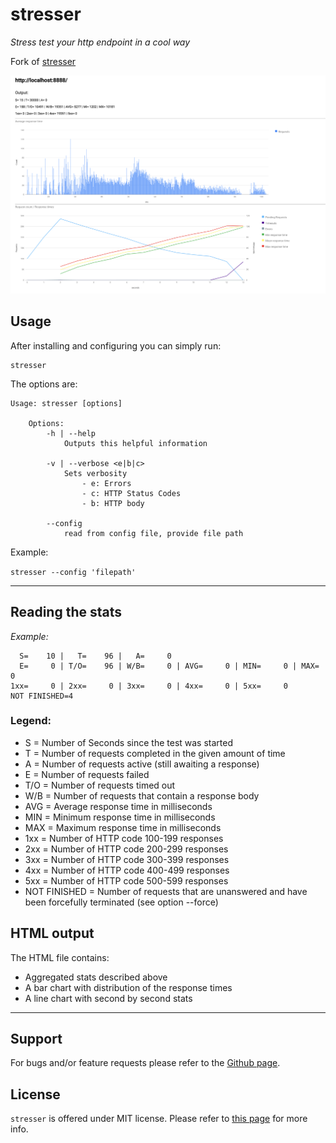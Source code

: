 # stresser

_Stress test your http endpoint in a cool way_

Fork of [stresser](https://github.com/legraphista/stresser)

![Overview](https://raw.githubusercontent.com/CLown1331/stresser/master/logo/logo.png)

## Usage

After installing and configuring you can simply run:
```
stresser
```

The options are:
```
Usage: stresser [options]

    Options:
        -h | --help
            Outputs this helpful information

        -v | --verbose <e|b|c>
            Sets verbosity
                - e: Errors
                - c: HTTP Status Codes
                - b: HTTP body
        
        --config
            read from config file, provide file path
```

Example:

`stresser --config 'filepath'`

___

## Reading the stats
_Example:_
```
  S=    10 |   T=    96 |   A=     0
  E=     0 | T/O=    96 | W/B=     0 | AVG=     0 | MIN=     0 | MAX=     0
1xx=     0 | 2xx=     0 | 3xx=     0 | 4xx=     0 | 5xx=     0
NOT FINISHED=4
```

### Legend:
 - S   = Number of Seconds since the test was started
 - T   = Number of requests completed in the given amount of time
 - A   = Number of requests active (still awaiting a response)
 - E   = Number of requests failed 
 - T/O = Number of requests timed out
 - W/B = Number of requests that contain a response body
 - AVG = Average response time in milliseconds
 - MIN = Minimum response time in milliseconds
 - MAX = Maximum response time in milliseconds
 - 1xx = Number of HTTP code 100-199 responses
 - 2xx = Number of HTTP code 200-299 responses
 - 3xx = Number of HTTP code 300-399 responses
 - 4xx = Number of HTTP code 400-499 responses
 - 5xx = Number of HTTP code 500-599 responses
 - NOT FINISHED = Number of requests that are unanswered and have been forcefully terminated (see option --force)

## HTML output
The HTML file contains:
 - Aggregated stats described above
 - A bar chart with distribution of the response times
 - A line chart with second by second stats

___

## Support

For bugs and/or feature requests please refer to the [Github page](https://github.com/CLown1331/stresser).

## License

`stresser` is offered under MIT license. Please refer to [this page](https://github.com/CLown1331/stresser/blob/master/LICENSE) for more info.
